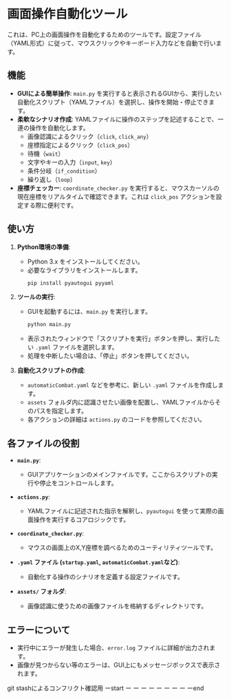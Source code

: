 # 画面操作自動化ツール

これは、PC上の画面操作を自動化するためのツールです。設定ファイル（YAML形式）に従って、マウスクリックやキーボード入力などを自動で行います。

## 機能

- **GUIによる簡単操作**: `main.py` を実行すると表示されるGUIから、実行したい自動化スクリプト（YAMLファイル）を選択し、操作を開始・停止できます。
- **柔軟なシナリオ作成**: YAMLファイルに操作のステップを記述することで、一連の操作を自動化します。
  - 画像認識によるクリック（`click`, `click_any`）
  - 座標指定によるクリック（`click_pos`）
  - 待機（`wait`）
  - 文字やキーの入力（`input`, `key`）
  - 条件分岐（`if_condition`）
  - 繰り返し（`loop`）
- **座標チェッカー**: `coordinate_checker.py` を実行すると、マウスカーソルの現在座標をリアルタイムで確認できます。これは `click_pos` アクションを設定する際に便利です。

## 使い方

1.  **Python環境の準備**:
    - Python 3.x をインストールしてください。
    - 必要なライブラリをインストールします。
      ```bash
      pip install pyautogui pyyaml
      ```

2.  **ツールの実行**:
    - GUIを起動するには、`main.py` を実行します。
      ```bash
      python main.py
      ```
    - 表示されたウィンドウで「スクリプトを実行」ボタンを押し、実行したい `.yaml` ファイルを選択します。
    - 処理を中断したい場合は、「停止」ボタンを押してください。

3.  **自動化スクリプトの作成**:
    - `automaticCombat.yaml` などを参考に、新しい `.yaml` ファイルを作成します。
    - `assets` フォルダ内に認識させたい画像を配置し、YAMLファイルからそのパスを指定します。
    - 各アクションの詳細は `actions.py` のコードを参照してください。

## 各ファイルの役割

- **`main.py`**:
  - GUIアプリケーションのメインファイルです。ここからスクリプトの実行や停止をコントロールします。

- **`actions.py`**:
  - YAMLファイルに記述された指示を解釈し、`pyautogui` を使って実際の画面操作を実行するコアロジックです。

- **`coordinate_checker.py`**:
  - マウスの画面上のX,Y座標を調べるためのユーティリティツールです。

- **`.yaml` ファイル (`startup.yaml`, `automaticCombat.yaml`など)**:
  - 自動化する操作のシナリオを定義する設定ファイルです。

- **`assets/` フォルダ**:
  - 画像認識に使うための画像ファイルを格納するディレクトリです。

## エラーについて

- 実行中にエラーが発生した場合、`error.log` ファイルに詳細が出力されます。
- 画像が見つからない等のエラーは、GUI上にもメッセージボックスで表示されます。

git stashによるコンフリクト確認用
ーstart
ー
ー
ー
ー
ー
ー
ー
ー
ーend
